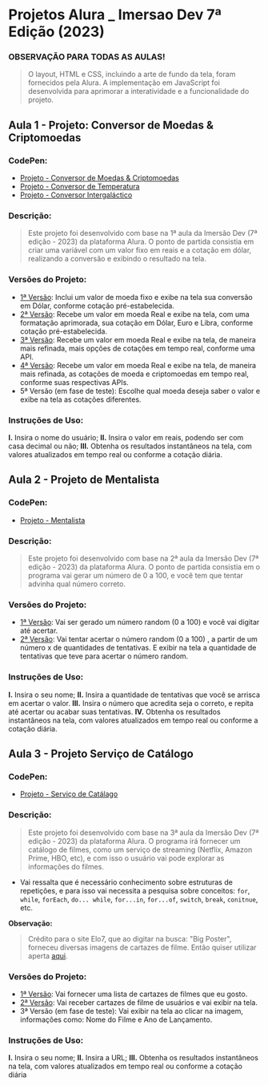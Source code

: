 # Projetos Alura _ Imersao Dev 7ª Edição (2023)

### **OBSERVAÇÃO PARA TODAS AS AULAS!**
> O layout, HTML e CSS, incluindo a arte de fundo da tela, foram fornecidos pela Alura. A implementação em JavaScript foi desenvolvida para aprimorar a interatividade e a funcionalidade do projeto.

## Aula 1 - Projeto: Conversor de Moedas & Criptomoedas

### **CodePen:**

- [Projeto - Conversor de Moedas & Criptomoedas](https://codepen.io/guilhermebpinheiro/pen/oNmqeVW)
- [Projeto - Conversor de Temperatura](https://codepen.io/guilhermebpinheiro/pen/rNPdGYj)
- [Projeto - Conversor Intergaláctico](https://codepen.io/guilhermebpinheiro/pen/dyamVdK)

### **Descrição:**

> Este projeto foi desenvolvido com base na 1ª aula da Imersão Dev (7ª edição - 2023) da plataforma Alura. O ponto de partida consistia em criar uma variável com um valor fixo em reais e a cotação em dólar, realizando a conversão e exibindo o resultado na tela.

### **Versões do Projeto:**

- [1ª Versão](https://github.com/GuilhermeBPinheiro/ProjetosAlura_ImersaoDev7/blob/main/js_conversorMoedas/script_v1.js): Inclui um valor de moeda fixo e exibe na tela sua conversão em Dólar, conforme cotação pré-estabelecida.
- [2ª Versão](https://github.com/GuilhermeBPinheiro/ProjetosAlura_ImersaoDev7/blob/main/js_conversorMoedas/script_v2.js): Recebe um valor em moeda Real e exibe na tela, com uma formatação aprimorada, sua cotação em Dólar, Euro e Libra, conforme cotação pré-estabelecida.
- [3ª Versão](https://github.com/GuilhermeBPinheiro/ProjetosAlura_ImersaoDev7/blob/main/js_conversorMoedas/script_v3.js): Recebe um valor em moeda Real e exibe na tela, de maneira mais refinada, mais opções de cotações em tempo real, conforme uma API.
- [4ª Versão](https://github.com/GuilhermeBPinheiro/ProjetosAlura_ImersaoDev7/blob/main/js_conversorMoedas/script_v4.js): Recebe um valor em moeda Real e exibe na tela, de maneira mais refinada, as cotações de moeda e criptomoedas em tempo real, conforme suas respectivas APIs.
- 5ª Versão (em fase de teste): Escolhe qual moeda deseja saber o valor e exibe na tela as cotações diferentes.

### **Instruções de Uso:**
**I.** Insira o nome do usuário;
**II.** Insira o valor em reais, podendo ser com casa decimal ou não;
**III.** Obtenha os resultados instantâneos na tela, com valores atualizados em tempo real ou conforme a cotação diária.

## Aula 2 - Projeto de Mentalista

### **CodePen:**

- [Projeto - Mentalista](https://codepen.io/guilhermebpinheiro/pen/GRzxBBo)
  
### **Descrição:**

> Este projeto foi desenvolvido com base na 2ª aula da Imersão Dev (7ª edição - 2023) da plataforma Alura. O ponto de partida consistia em o programa vai gerar um número de 0 a 100, e você tem que tentar advinha qual número correto.

### **Versões do Projeto:**

- [1ª Versão](https://github.com/GuilhermeBPinheiro/ProjetosAlura_ImersaoDev7/blob/main/js_Mentalista/script_v1.js): Vai ser gerado um número random (0 a 100) e você vai digitar até acertar. 
- [2ª Versão](https://github.com/GuilhermeBPinheiro/ProjetosAlura_ImersaoDev7/blob/main/js_Mentalista/script_v2.js): Vai tentar acertar o número random (0 a 100) , a partir de um número x de quantidades de tentativas.  E exibir na tela a quantidade de tentativas que teve para acertar o número random.

### **Instruções de Uso:**
**I.** Insira o seu nome;
**II.** Insira a quantidade de tentativas que você se arrisca em acertar o valor.
**III.** Insira o número que acredita seja o correto, e repita até acertar ou acabar suas tentativas. 
**IV.** Obtenha os resultados instantâneos na tela, com valores atualizados em tempo real ou conforme a cotação diária.

## Aula 3 - Projeto Serviço de Catálogo

### **CodePen:**

- [Projeto - Serviço de Catálago](https://codepen.io/guilhermebpinheiro/pen/qBgoQaJ)
  
### **Descrição:**

> Este projeto foi desenvolvido com base na 3ª aula da Imersão Dev (7ª edição - 2023) da plataforma Alura. O programa irá fornecer um catálogo de filmes, como um serviço de streaming (Netflix, Amazon Prime, HBO, etc), e com isso o usuário vai pode explorar as informações do filmes.

- Vai ressalta que é necessário conhecimento sobre estruturas de repetições, e para isso vai necessita a pesquisa sobre conceitos: `for`, `while`, `forEach`, `do... while`, `for...in`, `for...of`, `switch`, `break`, `conitnue`, etc.

**Observação:** 
> Crédito para o site Elo7, que ao digitar na busca: "Big Poster", forneceu diversas imagens de cartazes de filme. Então quiser utilizar aperta [aqui](https://www.elo7.com.br/lista/big-poster?nav=m_sb).

### **Versões do Projeto:**

- [1ª Versão](https://github.com/GuilhermeBPinheiro/ProjetosAlura_ImersaoDev7/blob/main/js_catalago/script_v1.js): Vai fornecer uma lista de cartazes de filmes que eu gosto. 
- [2ª Versão](https://github.com/GuilhermeBPinheiro/ProjetosAlura_ImersaoDev7/blob/main/js_catalago/script_v2.js): Vai receber cartazes de filme de usuários e vai exibir na tela. 
- 3ª Versão (em fase de teste): Vai exibir na tela ao clicar na imagem, informações como: Nome do Filme e Ano de Lançamento.

### **Instruções de Uso:**
**I.** Insira o seu nome;
**II.** Insira a URL;
**III.** Obtenha os resultados instantâneos na tela, com valores atualizados em tempo real ou conforme a cotação diária
